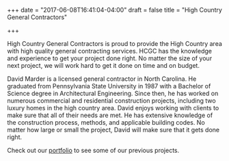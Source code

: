 +++
date = "2017-06-08T16:41:04-04:00"
draft = false
title = "High Country General Contractors"

+++

High Country General Contractors is proud to provide the High Country area with high quality general contracting services. HCGC has the knowledge and experience to get your project done right. No matter the size of your next project, we will work hard to get it done on time and on budget.

David Marder is a licensed general contractor in North Carolina. He graduated from Pennsylvania State University in 1987 with a Bachelor of Science degree in Architectural Engineering. Since then, he has worked on numerous commercial and residential construction projects, including two luxury homes in the high country area. David enjoys working with clients to make sure that all of their needs are met. He has extensive knowledge of the construction process, methods, and applicable building codes. No matter how large or small the project, David will make sure that it gets done right.

Check out our [portfolio](/project) to see some of our previous projects.
